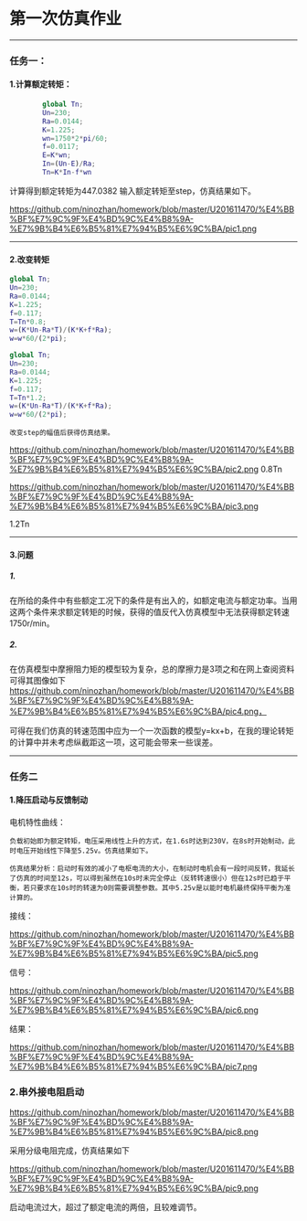 # 第一次仿真作业

---

### 任务一：
####    1.计算额定转矩：
```matlab
        global Tn;
        Un=230;
        Ra=0.0144;
        K=1.225;
        wn=1750*2*pi/60;
        f=0.0117;
        E=K*wn;
        In=(Un-E)/Ra;
        Tn=K*In-f*wn
```

计算得到额定转矩为447.0382
输入额定转矩至step，仿真结果如下。

https://github.com/ninozhan/homework/blob/master/U201611470/%E4%BB%BF%E7%9C%9F%E4%BD%9C%E4%B8%9A-%E7%9B%B4%E6%B5%81%E7%94%B5%E6%9C%BA/pic1.png

---
####    2.改变转矩
```matlab
global Tn;
Un=230;
Ra=0.0144;
K=1.225;
f=0.117;
T=Tn*0.8;
w=(K*Un-Ra*T)/(K*K+f*Ra);
w=w*60/(2*pi);
```
```matlab
global Tn;
Un=230;
Ra=0.0144;
K=1.225;
f=0.117;
T=Tn*1.2;
w=(K*Un-Ra*T)/(K*K+f*Ra);
w=w*60/(2*pi);
```
    改变step的幅值后获得仿真结果。

https://github.com/ninozhan/homework/blob/master/U201611470/%E4%BB%BF%E7%9C%9F%E4%BD%9C%E4%B8%9A-%E7%9B%B4%E6%B5%81%E7%94%B5%E6%9C%BA/pic2.png
0.8Tn

https://github.com/ninozhan/homework/blob/master/U201611470/%E4%BB%BF%E7%9C%9F%E4%BD%9C%E4%B8%9A-%E7%9B%B4%E6%B5%81%E7%94%B5%E6%9C%BA/pic3.png

1.2Tn

---



####	3.问题

#####	1.
​    在所给的条件中有些额定工况下的条件是有出入的，如额定电流与额定功率。当用这两个条件来求额定转矩的时候，获得的值反代入仿真模型中无法获得额定转速1750r/min。

#####	2.
​    在仿真模型中摩擦阻力矩的模型较为复杂，总的摩擦力是3项之和在网上查阅资料可得其图像如下
https://github.com/ninozhan/homework/blob/master/U201611470/%E4%BB%BF%E7%9C%9F%E4%BD%9C%E4%B8%9A-%E7%9B%B4%E6%B5%81%E7%94%B5%E6%9C%BA/pic4.png，

可得在我们仿真的转速范围中应为一个一次函数的模型y=kx+b，在我的理论转矩的计算中并未考虑纵截距这一项，这可能会带来一些误差。
    

---

###	任务二

####	1.降压启动与反馈制动

电机特性曲线：

    负载初始即为额定转矩，电压采用线性上升的方式，在1.6s时达到230V，在8s时开始制动，此时电压开始线性下降至5.25v。仿真结果如下。
    
    仿真结果分析：启动时有效的减小了电枢电流的大小，在制动时电机会有一段时间反转，我延长了仿真的时间至12s，可以得到虽然在10s时未完全停止（反转转速很小）但在12s时已趋于平衡，若只要求在10s时的转速为0则需要调整参数。其中5.25v是以能时电机最终保持平衡为准计算的。
接线：

https://github.com/ninozhan/homework/blob/master/U201611470/%E4%BB%BF%E7%9C%9F%E4%BD%9C%E4%B8%9A-%E7%9B%B4%E6%B5%81%E7%94%B5%E6%9C%BA/pic5.png

信号：

https://github.com/ninozhan/homework/blob/master/U201611470/%E4%BB%BF%E7%9C%9F%E4%BD%9C%E4%B8%9A-%E7%9B%B4%E6%B5%81%E7%94%B5%E6%9C%BA/pic6.png

结果：

https://github.com/ninozhan/homework/blob/master/U201611470/%E4%BB%BF%E7%9C%9F%E4%BD%9C%E4%B8%9A-%E7%9B%B4%E6%B5%81%E7%94%B5%E6%9C%BA/pic7.png

###	2.串外接电阻启动

https://github.com/ninozhan/homework/blob/master/U201611470/%E4%BB%BF%E7%9C%9F%E4%BD%9C%E4%B8%9A-%E7%9B%B4%E6%B5%81%E7%94%B5%E6%9C%BA/pic8.png

采用分级电阻完成，仿真结果如下

https://github.com/ninozhan/homework/blob/master/U201611470/%E4%BB%BF%E7%9C%9F%E4%BD%9C%E4%B8%9A-%E7%9B%B4%E6%B5%81%E7%94%B5%E6%9C%BA/pic9.png



启动电流过大，超过了额定电流的两倍，且较难调节。
